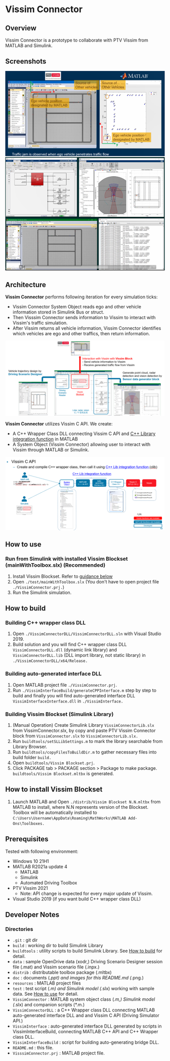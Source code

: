# Vissim Connector

## Overview

Vissim Connector is a prototype to collaborate with PTV Vissim from MATLAB and Simulink. 

## Screenshots

![screenshot1](./doc/screenshot1.png)
![screenshot2](./doc/screenshot2.png)

## Architecture

**Vissim Connector** performs following iteration for every simulation ticks:
- Vissim Connector System Object reads ego and other vehicle information stored in Simulink Bus or struct. 
- Then Visssim Connector sends information to Vissim to interact with Vissim's traffic simulation. 
- After Vissim returns all vehicle information, Vissim Connector identifies which vehicles are ego and other traffics, then return information.

![architecture1](./doc/arch1.png)

**Vissim Connector** utilizes Vissim C API. We create:
- A C++ Wrapper Class DLL connecting Vissim C API and [C++ Library integration function](https://www.mathworks.com/help/matlab/call-cpp-library-functions.html) in MATLAB
- A System Object (Vissim Connector) allowing user to interact with Vissim through MATLAB or Simulink.

![architecture2](./doc/arch2.png)

## How to use

### Run from Simulink with installed Vissim Blockset (mainWithToolbox.slx) (Recommended)
1. Install Vissim Blockset. Refer to [guidance below](#how-to-install) 
2. Open `./test/mainWithToolbox.slx` (You don't have to open project file `./VissimConnector.prj.`)
3. Run the Simulink simulation.


## How to build

### Building C++ wrapper class DLL

1. Open `./VissimConnectorDLL/VissimConnectorDLL.sln` with Visual Studio 2019.
2. Build solution and you will find C++ wrapper class DLL `VissimConnectorDLL.dll` (dynamic link library) and `VissimConnectorDLL.lib` (DLL import library, not static library) in `./VissimConnectorDLL/x64/Release.`

### Building auto-generated interface DLL

1. Open MATLAB project file `./VissimConnector.prj`.
2. Run `./VissimInterfaceBuild/generateCPPInterface.m` step by step to build and finally you will find auto-generated interface DLL `VissimInterfaceInterface.dll` in `./VissimInterface.`

### Building Vissim Blockset (Simulink Library)
1. (Manual Operation) Create Simulink Library `VissimConnectorLib.slx` from VissimConnector.slx, by copy and paste PTV Vissim Connector block from `VissimConnector.slx` to `VissimConnectorLib.slx.`
2. Run `buildtools/setSLLibSettings.m` to mark the library searchable from Library Browser.
3. Run `buildtools/copyFilesToBuildDir.m` to gather necessary files into build folder `build.`
4. Open `buildtools/Vissim Blockset.prj`.
5. Click PACKAGE tab > PACKAGE section > Package to make package. `buildtools/Vissim Blockset.mltbx` is generated.

## How to install Vissim Blockset
1. Launch MATLAB and Open `./distrib/Vissim Blockset N.N.mltbx` from MATLAB to install, where N.N represents version of the Blockset. 
Toolbox will be automatically installed to `C:\Users\Username\AppData\Roaming\MathWorks\MATLAB Add-Ons\Toolboxes.`

## Prerequisites
Tested with following environment:
- Windows 10 21H1
- MATLAB R2021a update 4
  - MATLAB
  - Simulink
  - Automated Driving Toolbox 
- PTV Vissim 2021
  - Note: API change is expected for every major update of Vissim.
- Visual Studio 2019 (if you want build C++ wrapper class DLL)

## Developer Notes

### Directories

- `.git` : git dir
- `build` : working dir to build Simulink Library
- `buildtools` : utility scripts to build Simulink Library. See [How to build](#how-to-build) for detail.
- `data` : sample OpenDrive data (xodr,) Driving Scenario Designer session file (.mat) and Vissim scenario file (.inpx.)
- `distrib` : distributable toolbox package (.mltbx)
- `doc` : documents (*.ppt) and images for this README.md (*.png.)
- `resources` : MATLAB project files
- `test` : test script (*.m) and Simulink model (*.slx) working with sample data. See [How to use](#how-to-use) for detail.
- `VissimConnector` : MATLAB system object class (*.m,) Simulink model (*.slx) and companion scripts (*.m.)
- `VissimConnectorDLL` : a C++ Wrapper class DLL connecting MATLAB auto-generated interface DLL and and Vissim C API (Driving Simulator API.)
- `VissimInterface` : auto-generated interface DLL generated by scripts in VissimInterfaceBuild, connecting MATLAB C++ API and C++ Wrapper class DLL.
- `VissimInterfaceBuild` : script for building auto-generating bridge DLL.
- `README.md` : this file.
- `VisssimConnector.prj` : MATLAB project file.
